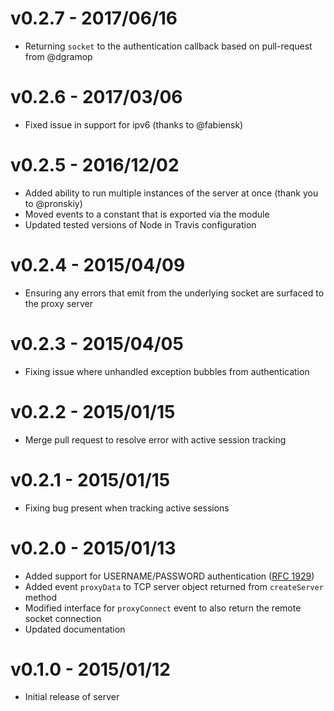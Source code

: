 # v0.2.7 - 2017/06/16

* Returning `socket` to the authentication callback based on pull-request from @dgramop

# v0.2.6 - 2017/03/06

* Fixed issue in support for ipv6 (thanks to @fabiensk)

# v0.2.5 - 2016/12/02

* Added ability to run multiple instances of the server at once (thank you to @pronskiy)
* Moved events to a constant that is exported via the module
* Updated tested versions of Node in Travis configuration

# v0.2.4 - 2015/04/09

* Ensuring any errors that emit from the underlying socket are surfaced to the proxy server

# v0.2.3 - 2015/04/05

* Fixing issue where unhandled exception bubbles from authentication

# v0.2.2 - 2015/01/15

* Merge pull request to resolve error with active session tracking

# v0.2.1 - 2015/01/15

* Fixing bug present when tracking active sessions

# v0.2.0 - 2015/01/13

* Added support for USERNAME/PASSWORD authentication ([RFC 1929](https://www.ietf.org/rfc/rfc1929.txt))
* Added event `proxyData` to TCP server object returned from `createServer` method
* Modified interface for `proxyConnect` event to also return the remote socket connection
* Updated documentation

# v0.1.0 - 2015/01/12

* Initial release of server
